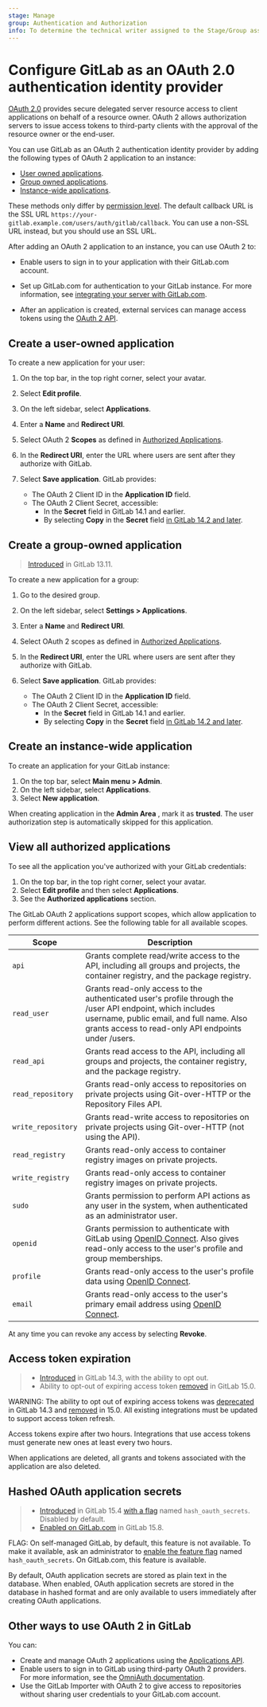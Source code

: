 ```yaml
---
stage: Manage
group: Authentication and Authorization
info: To determine the technical writer assigned to the Stage/Group associated with this page, see https://about.gitlab.com/handbook/product/ux/technical-writing/#assignments
---
```


# Configure GitLab as an OAuth 2.0 authentication identity provider

[OAuth 2.0](https://oauth.net/2/) provides secure delegated server resource
access to client applications on behalf of a resource owner. OAuth 2 allows
authorization servers to issue access tokens to third-party clients with the approval
of the resource owner or the end-user.

You can use GitLab as an OAuth 2 authentication identity provider by adding the
following types of OAuth 2 application to an instance:

- [User owned applications](#create-a-user-owned-application).
- [Group owned applications](#create-a-group-owned-application).
- [Instance-wide applications](#create-an-instance-wide-application).

These methods only differ by [permission level](../user/permissions.md). The
default callback URL is the SSL URL `https://your-gitlab.example.com/users/auth/gitlab/callback`.
You can use a non-SSL URL instead, but you should use an SSL URL.

After adding an OAuth 2 application to an instance, you can use OAuth 2 to:

- Enable users to sign in to your application with their GitLab.com account.
- Set up GitLab.com for authentication to your GitLab instance. For more information,
  see [integrating your server with GitLab.com](gitlab.md).

- After an application is created, external services can manage access tokens using the
  [OAuth 2 API](../api/oauth2.md).

## Create a user-owned application

To create a new application for your user:

1. On the top bar, in the top right corner, select your avatar.
1. Select **Edit profile**.
1. On the left sidebar, select **Applications**.
1. Enter a **Name** and **Redirect URI**.
1. Select OAuth 2 **Scopes** as defined in [Authorized Applications](#view-all-authorized-applications).
1. In the **Redirect URI**, enter the URL where users are sent after they authorize with GitLab.
1. Select **Save application**. GitLab provides:

   - The OAuth 2 Client ID in the **Application ID** field.
   - The OAuth 2 Client Secret, accessible:
     - In the **Secret** field in GitLab 14.1 and earlier.
     - By selecting **Copy** in the **Secret** field
       [in GitLab 14.2 and later](https://gitlab.com/gitlab-org/gitlab/-/issues/332844).

## Create a group-owned application

> [Introduced](https://gitlab.com/gitlab-org/gitlab/-/issues/16227) in GitLab 13.11.

To create a new application for a group:

1. Go to the desired group.
1. On the left sidebar, select **Settings > Applications**.
1. Enter a **Name** and **Redirect URI**.
1. Select OAuth 2 scopes as defined in [Authorized Applications](#view-all-authorized-applications).
1. In the **Redirect URI**, enter the URL where users are sent after they authorize with GitLab.
1. Select **Save application**. GitLab provides:

   - The OAuth 2 Client ID in the **Application ID** field.
   - The OAuth 2 Client Secret, accessible:
     - In the **Secret** field in GitLab 14.1 and earlier.
     - By selecting **Copy** in the **Secret** field
       [in GitLab 14.2 and later](https://gitlab.com/gitlab-org/gitlab/-/issues/332844).

## Create an instance-wide application

To create an application for your GitLab instance:

1. On the top bar, select **Main menu > Admin**.
1. On the left sidebar, select **Applications**.
1. Select **New application**.

When creating application in the **Admin Area** , mark it as **trusted**.
The user authorization step is automatically skipped for this application.

## View all authorized applications

To see all the application you've authorized with your GitLab credentials:

1. On the top bar, in the top right corner, select your avatar.
1. Select **Edit profile** and then select **Applications**.
1. See the **Authorized applications** section.

The GitLab OAuth 2 applications support scopes, which allow application to perform
different actions. See the following table for all available scopes.

| Scope              | Description |
| ------------------ | ----------- |
| `api`              | Grants complete read/write access to the API, including all groups and projects, the container registry, and the package registry. |
| `read_user`        | Grants read-only access to the authenticated user's profile through the /user API endpoint, which includes username, public email, and full name. Also grants access to read-only API endpoints under /users. |
| `read_api`         | Grants read access to the API, including all groups and projects, the container registry, and the package registry. |
| `read_repository`  | Grants read-only access to repositories on private projects using Git-over-HTTP or the Repository Files API. |
| `write_repository` | Grants read-write access to repositories on private projects using Git-over-HTTP (not using the API). |
| `read_registry`    | Grants read-only access to container registry images on private projects. |
| `write_registry`   | Grants read-only access to container registry images on private projects. |
| `sudo`             | Grants permission to perform API actions as any user in the system, when authenticated as an administrator user. |
| `openid`           | Grants permission to authenticate with GitLab using [OpenID Connect](openid_connect_provider.md). Also gives read-only access to the user's profile and group memberships. |
| `profile`          | Grants read-only access to the user's profile data using [OpenID Connect](openid_connect_provider.md). |
| `email`            | Grants read-only access to the user's primary email address using [OpenID Connect](openid_connect_provider.md). |

At any time you can revoke any access by selecting **Revoke**.

## Access token expiration

> - [Introduced](https://gitlab.com/gitlab-org/gitlab/-/issues/21745) in GitLab 14.3, with the ability to opt out.
> - Ability to opt-out of expiring access token [removed](https://gitlab.com/gitlab-org/gitlab/-/issues/340848) in GitLab 15.0.

WARNING:
The ability to opt out of expiring access tokens was [deprecated](https://gitlab.com/gitlab-org/gitlab/-/issues/340848)
in GitLab 14.3 and [removed](https://gitlab.com/gitlab-org/gitlab/-/issues/340848) in 15.0. All
existing integrations must be updated to support access token refresh.

Access tokens expire after two hours. Integrations that use access tokens must generate new ones at least every
two hours.

When applications are deleted, all grants and tokens associated with the application are also deleted.

## Hashed OAuth application secrets

> - [Introduced](https://gitlab.com/gitlab-org/gitlab/-/issues/374588) in GitLab 15.4 [with a flag](../administration/feature_flags.md) named `hash_oauth_secrets`. Disabled by default.
> - [Enabled on GitLab.com](https://gitlab.com/gitlab-org/gitlab/-/issues/374588) in GitLab 15.8.

FLAG:
On self-managed GitLab, by default, this feature is not available. To make it available, ask an administrator to [enable the feature flag](../administration/feature_flags.md) named `hash_oauth_secrets`.
On GitLab.com, this feature is available.

By default, OAuth application secrets are stored as plain text in the database. When enabled, OAuth application secrets are stored in the database in hashed format and are only available to users immediately after creating OAuth applications.

## Other ways to use OAuth 2 in GitLab

You can:

- Create and manage OAuth 2 applications using the [Applications API](../api/applications.md).
- Enable users to sign in to GitLab using third-party OAuth 2 providers. For more
  information, see the [OmniAuth documentation](omniauth.md).
- Use the GitLab Importer with OAuth 2 to give access to repositories without
  sharing user credentials to your GitLab.com account.
